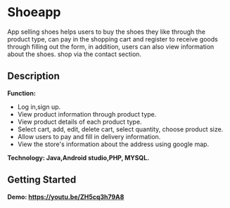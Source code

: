 # Shoeapp
App selling shoes helps users to buy the shoes they like through the product type, can pay in the shopping cart and register to receive goods through filling out the form, in addition, users can also view information about the shoes. shop via the contact section.

## Description
<b>Function:</b><br>
* Log in,sign up. <br>
* View product information through product type.<br>
* View product details of each product type.<br>
* Select cart, add, edit, delete cart, select quantity, choose product size.
* Allow users to pay and fill in delivery information.<br>
* View the store's information about the address using google map.<br>
<b>
Technology:
Java,Android studio,PHP, MYSQL.<br>

## Getting Started

Demo: https://youtu.be/ZH5cq3h79A8
